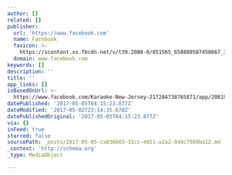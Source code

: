 ```yaml
---
author: []
related: []
publisher:
  url: 'https://www.facebook.com'
  name: Facebook
  favicon: >-
    https://scontent.xx.fbcdn.net/v/t39.2080-0/851565_658889587458667_332773242_n.gif?oh=1e3d148fb14be2cfe672efe60f03ce1d&oe=59B93D20
  domain: www.facebook.com
keywords: []
description: ''
title: ''
app_links: []
isBasedOnUrl: >-
  https://www.facebook.com/Karaoke-New-Jersey-217284738765871/app/208195102528120/
datePublished: '2017-05-05T04:15:23.877Z'
dateModified: '2017-05-02T23:14:35.678Z'
datePublishedOriginal: '2017-05-05T04:15:23.877Z'
via: {}
inFeed: true
starred: false
sourcePath: _posts/2017-05-05-ca836b65-31cc-4051-a2a2-0d4c7509ba12.md
_context: 'http://schema.org'
_type: MediaObject

---
```

